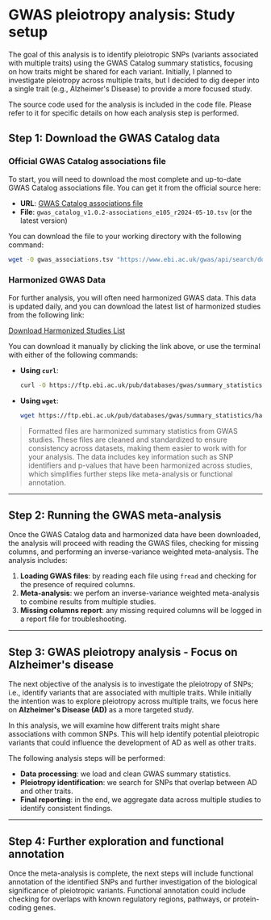 # GWAS pleiotropy analysis: Study setup

The goal of this analysis is to identify pleiotropic SNPs (variants associated with multiple traits) using the GWAS Catalog summary statistics, 
focusing on how traits might be shared for each variant. Initially, I planned to investigate pleiotropy across multiple traits, but I decided 
to dig deeper into a single trait (e.g., Alzheimer's Disease) to provide a more focused study.

The source code used for the analysis is included in the code file. Please refer to it for specific details on how each analysis step is performed.

## Step 1: Download the GWAS Catalog data

### Official GWAS Catalog associations file

To start, you will need to download the most complete and up-to-date GWAS Catalog associations file. You can get it from the official source here:

* **URL**: [GWAS Catalog associations file](https://www.ebi.ac.uk/gwas/api/search/downloads/alternative)
* **File**: `gwas_catalog_v1.0.2-associations_e105_r2024-05-10.tsv` (or the latest version)

You can download the file to your working directory with the following command:

```bash
wget -O gwas_associations.tsv "https://www.ebi.ac.uk/gwas/api/search/downloads/alternative"
```

### Harmonized GWAS Data

For further analysis, you will often need harmonized GWAS data. This data is updated daily, and you can download the latest list of harmonized studies
from the following link:

[Download Harmonized Studies List](https://ftp.ebi.ac.uk/pub/databases/gwas/summary_statistics/harmonised_list.txt)

You can download it manually by clicking the link above, or use the terminal with either of the following commands:

* **Using `curl`**:

  ```bash
  curl -O https://ftp.ebi.ac.uk/pub/databases/gwas/summary_statistics/harmonised_list.txt
  ```

* **Using `wget`**:

  ```bash
  wget https://ftp.ebi.ac.uk/pub/databases/gwas/summary_statistics/harmonised_list.txt
  ```

> Formatted files are harmonized summary statistics from GWAS studies. These files are cleaned and standardized to ensure consistency across datasets,
> making them easier to work with for your analysis. The data includes key information such as SNP identifiers and p-values that have been harmonized
> across studies, which simplifies further steps like meta-analysis or functional annotation.

---

## Step 2: Running the GWAS meta-analysis

Once the GWAS Catalog data and harmonized data have been downloaded, the analysis will proceed with reading the GWAS files, checking for missing columns,
and performing an inverse-variance weighted meta-analysis. The analysis includes:

1. **Loading GWAS files**: by reading each file using `fread` and checking for the presence of required columns.
3. **Meta-analysis**: we perfom an inverse-variance weighted meta-analysis to combine results from multiple studies.
4. **Missing columns report**: any missing required columns will be logged in a report file for troubleshooting.

---

## Step 3: GWAS pleiotropy analysis - Focus on Alzheimer's disease

The next objective of the analysis is to investigate the pleiotropy of SNPs; i.e., identify variants that are associated with multiple traits. 
While initially the intention was to explore pleiotropy across multiple traits, we focus here on **Alzheimer's Disease (AD)** as a more targeted study.

In this analysis, we will examine how different traits might share associations with common SNPs. This will help identify potential pleiotropic variants 
that could influence the development of AD as well as other traits.

The following analysis steps will be performed:

* **Data processing**: we load and clean GWAS summary statistics.
* **Pleiotropy identification**: we search for SNPs that overlap between AD and other traits.
* **Final reporting**: in the end, we aggregate data across multiple studies to identify consistent findings.

---

## Step 4: Further exploration and functional annotation

Once the meta-analysis is complete, the next steps will include functional annotation of the identified SNPs and further investigation of the biological 
significance of pleiotropic variants. Functional annotation could include checking for overlaps with known regulatory regions, pathways, or protein-coding genes.

